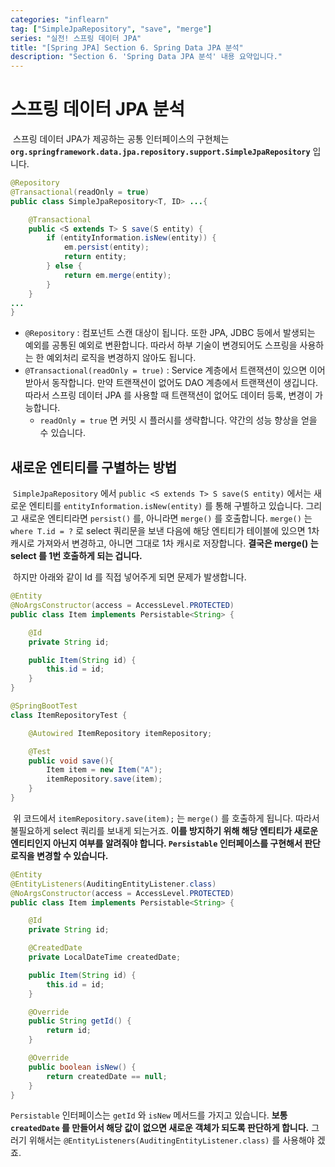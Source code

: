 ```yaml
---
categories: "inflearn"
tag: ["SimpleJpaRepository", "save", "merge"]
series: "실전! 스프링 데이터 JPA"
title: "[Spring JPA] Section 6. Spring Data JPA 분석"
description: "Section 6. 'Spring Data JPA 분석' 내용 요약입니다."
---
```


# 스프링 데이터 JPA 분석

​	스프링 데이터 JPA가 제공하는 공통 인터페이스의 구현체는 **`org.springframework.data.jpa.repository.support.SimpleJpaRepository`** 입니다.

```java
@Repository
@Transactional(readOnly = true)
public class SimpleJpaRepository<T, ID> ...{

    @Transactional
    public <S extends T> S save(S entity) {
        if (entityInformation.isNew(entity)) {
            em.persist(entity);
            return entity;
        } else {
        	return em.merge(entity);
        }
    }
...
}
```

- `@Repository` : 컴포넌트 스캔 대상이 됩니다. 또한 JPA, JDBC 등에서 발생되는 예외를 공통된 예외로 변환합니다. 따라서 하부 기술이 변경되어도 스프링을 사용하는 한 예외처리 로직을 변경하지 않아도 됩니다.
- `@Transactional(readOnly = true)` : Service 계층에서 트랜잭션이 있으면 이어받아서 동작합니다. 만약 트랜잭션이 없어도 DAO 계층에서 트랜잭션이 생깁니다. 따라서 스프링 데이터 JPA 를 사용할 때 트랜잭션이 없어도 데이터 등록, 변경이 가능합니다.
  - `readOnly = true` 면 커밋 시 플러시를 생략합니다. 약간의 성능 향상을 얻을 수 있습니다.

## 새로운 엔티티를 구별하는 방법

​	`SimpleJpaRepository` 에서 `public <S extends T> S save(S entity)` 에서는 새로운 엔티티를 `entityInformation.isNew(entity)` 를 통해 구별하고 있습니다. 그리고 새로운 엔티티라면 `persist()` 를, 아니라면 `merge()` 를 호출합니다. `merge()` 는 `where T.id = ?` 로 select 쿼리문을 보낸 다음에 해당 엔티티가 테이블에 있으면 1차 캐시로 가져와서 변경하고, 아니면 그대로 1차 캐시로 저장합니다. **결국은 merge() 는 select 를 1번 호출하게 되는 겁니다.**

​	하지만 아래와 같이 Id 를 직접 넣어주게 되면 문제가 발생합니다.

```java
@Entity
@NoArgsConstructor(access = AccessLevel.PROTECTED)
public class Item implements Persistable<String> {

    @Id
    private String id;

    public Item(String id) {
        this.id = id;
    }
}

@SpringBootTest
class ItemRepositoryTest {

    @Autowired ItemRepository itemRepository;

    @Test
    public void save(){
        Item item = new Item("A");
        itemRepository.save(item);
    }
}
```

​	위 코드에서 `itemRepository.save(item);` 는 `merge()` 를 호출하게 됩니다. 따라서 불필요하게 select 쿼리를 보내게 되는거죠. **이를 방지하기 위해 해당 엔티티가 새로운 엔티티인지 아닌지 여부를 알려줘야 합니다. `Persistable` 인터페이스를 구현해서 판단 로직을 변경할 수 있습니다.**

```java
@Entity
@EntityListeners(AuditingEntityListener.class)
@NoArgsConstructor(access = AccessLevel.PROTECTED)
public class Item implements Persistable<String> {

    @Id
    private String id;

    @CreatedDate
    private LocalDateTime createdDate;

    public Item(String id) {
        this.id = id;
    }

    @Override
    public String getId() {
        return id;
    }

    @Override
    public boolean isNew() {
        return createdDate == null;
    }
}
```

`Persistable` 인터페이스는 `getId` 와 `isNew` 메서드를 가지고 있습니다. **보통 `createdDate` 를 만들어서 해당 값이 없으면 새로운 객체가 되도록 판단하게 합니다.** 그러기 위해서는 `@EntityListeners(AuditingEntityListener.class)` 를 사용해야 겠죠.